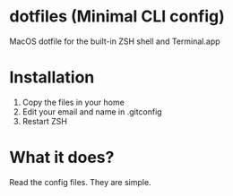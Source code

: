 # dotfiles (Minimal CLI config)

MacOS dotfile for the built-in ZSH shell and Terminal.app

# Installation
1) Copy the files in your home 
2) Edit your email and name in .gitconfig
3) Restart ZSH


# What it does?

Read the config files. They are simple.
